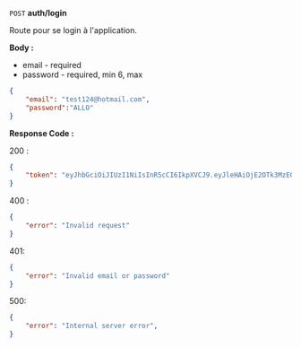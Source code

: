 
`POST` **auth/login**

Route pour se login à l'application.

**Body :** 

- email - required
- password - required, min 6, max

```json
{
    "email": "test124@hotmail.com",
    "password":"ALLO"
}
```

**Response Code :** 

200 :

```json
{
	"token": "eyJhbGciOiJIUzI1NiIsInR5cCI6IkpXVCJ9.eyJleHAiOjE2OTk3MzE0MTksInN1YnMiOjF9.pgeiWXURK4K4Nbvbh1RR45oOB6kSASeyIkE9S03apI0"
}
```

400 :

```json
{
	"error": "Invalid request"
}
```

401: 

```json
{
	"error": "Invalid email or password"
}
```

500:

```json
{
	"error": "Internal server error",
}
```